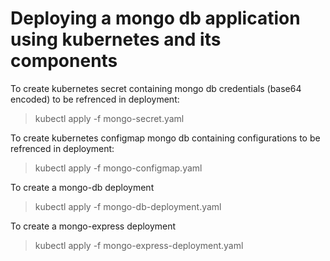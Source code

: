 # Deploying a mongo db application using kubernetes and its components

To create kubernetes secret containing mongo db credentials (base64 encoded) to be refrenced in deployment:
> kubectl apply -f mongo-secret.yaml

To create kubernetes configmap mongo db  containing configurations to be refrenced in deployment:
> kubectl apply -f mongo-configmap.yaml

To create a mongo-db deployment
> kubectl apply -f mongo-db-deployment.yaml

To create a mongo-express deployment
> kubectl apply -f mongo-express-deployment.yaml
